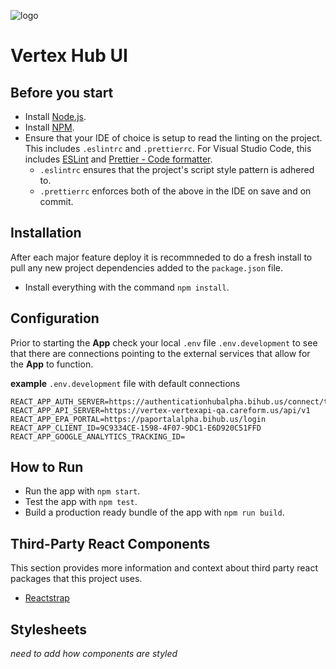 ![logo](src/img/Vertex_GPS_logo.svg)

# Vertex Hub UI

## Before you start

- Install [Node.js](https://nodejs.org/).
- Install [NPM](https://www.npmjs.com/get-npm).
- Ensure that your IDE of choice is setup to read the linting on the project. This includes `.eslintrc` and `.prettierrc`. For Visual Studio Code, this includes [ESLint](https://marketplace.visualstudio.com/items?itemName=dbaeumer.vscode-eslint) and [Prettier - Code formatter](https://marketplace.visualstudio.com/items?itemName=esbenp.prettier-vscode).
  - `.eslintrc` ensures that the project's script style pattern is adhered to.
  - `.prettierrc` enforces both of the above in the IDE on save and on commit.

## Installation

After each major feature deploy it is recommneded to do a fresh install to pull any new project dependencies added to the `package.json` file.

- Install everything with the command `npm install`.

## Configuration

Prior to starting the **App** check your local `.env` file `.env.development` to see that there are connections pointing to the external services that allow for the **App** to function.

**example** `.env.development` file with default connections

```
REACT_APP_AUTH_SERVER=https://authenticationhubalpha.bihub.us/connect/token
REACT_APP_API_SERVER=https://vertex-vertexapi-qa.careform.us/api/v1
REACT_APP_EPA_PORTAL=https://paportalalpha.bihub.us/login
REACT_APP_CLIENT_ID=9C9334CE-1598-4F07-9DC1-E6D920C51FFD
REACT_APP_GOOGLE_ANALYTICS_TRACKING_ID=
```

## How to Run

- Run the app with `npm start`.
- Test the app with `npm test`.
- Build a production ready bundle of the app with `npm run build`.

## Third-Party React Components

This section provides more information and context about third party react packages that this project uses.

- [Reactstrap](https://reactstrap.github.io/)

## Stylesheets

_need to add how components are styled_
